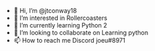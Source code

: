 - 👋 Hi, I’m @jtconway18
- 👀 I’m interested in Rollercoasters
- 🌱 I’m currently learning Python 2
- 💞️ I’m looking to collaborate on Learning python
- 📫 How to reach me Discord joeu#8971

<!---
jtconway18/jtconway18 is a ✨ special ✨ repository because its `README.md` (this file) appears on your GitHub profile.
You can click the Preview link to take a look at your changes.
--->
